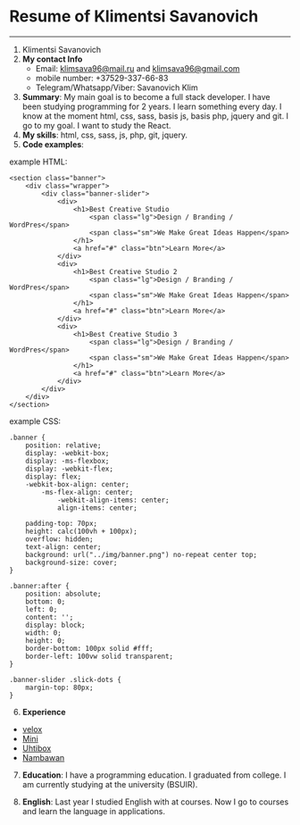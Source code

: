 # Resume of Klimentsi Savanovich
---

1. Klimentsi Savanovich
2. **My contact Info**
    - Email: klimsava96@mail.ru and klimsava96@gmail.com
    - mobile number: +37529-337-66-83
    - Telegram/Whatsapp/Viber: Savanovich Klim
3. **Summary**: My main goal is to become a full stack developer. I have been studying programming for 2 years. I learn something every day. I know at the moment html, css, sass, basis js, basis php, jquery and git. I go to my goal. I want to study the React.
4.  **My skills**: html, css, sass, js, php, git, jquery.
5.  **Code examples**: 

example HTML:
```
<section class="banner">    
	<div class="wrapper">   
		<div class="banner-slider"> 
			<div>   
				<h1>Best Creative Studio    
					<span class="lg">Design / Branding / WordPres</span>    
					<span class="sm">We Make Great Ideas Happen</span>  
				</h1>   
				<a href="#" class="btn">Learn More</a>  
			</div>  
			<div>   
				<h1>Best Creative Studio 2  
					<span class="lg">Design / Branding / WordPres</span>    
					<span class="sm">We Make Great Ideas Happen</span>  
				</h1>   
				<a href="#" class="btn">Learn More</a>  
			</div>  
			<div>   
				<h1>Best Creative Studio 3  
					<span class="lg">Design / Branding / WordPres</span>    
					<span class="sm">We Make Great Ideas Happen</span>  
				</h1>   
				<a href="#" class="btn">Learn More</a>  
			</div>  
		</div>  
	</div>  
</section>  
```
example CSS:
```
.banner {
	position: relative;
	display: -webkit-box;
	display: -ms-flexbox;
	display: -webkit-flex;
	display: flex;
	-webkit-box-align: center;
	    -ms-flex-align: center;
	        -webkit-align-items: center;
	        align-items: center;

	padding-top: 70px;
	height: calc(100vh + 100px);
	overflow: hidden;
	text-align: center;
	background: url("../img/banner.png") no-repeat center top;
	background-size: cover;
}

.banner:after {
	position: absolute;
	bottom: 0;
	left: 0;
	content: '';
	display: block;
	width: 0;
	height: 0;
	border-bottom: 100px solid #fff;
	border-left: 100vw solid transparent;
}

.banner-slider .slick-dots {
	margin-top: 80px;
}

```

6. **Experience** 

* [velox](https://klimsava.github.io/velox/index.html)
* [Mini](https://klimsava.github.io/new2/index.html)
* [Uhtibox](https://klimsava.github.io/one/index.html)
* [Nambawan](https://klimsava.github.io/test/app/index.html)

7. **Education**: I have a programming education. I graduated from college. I am currently studying at the university (BSUIR).

8. **English**: Last year I studied English with at courses. Now I go to courses and learn the language in applications.
